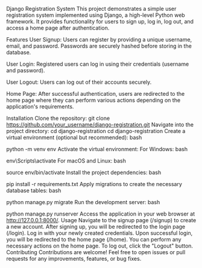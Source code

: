 Django Registration System
This project demonstrates a simple user registration system implemented using Django, a high-level Python web framework. It provides functionality for users to sign up, log in, log out, and access a home page after authentication.

Features
User Signup: Users can register by providing a unique username, email, and password. Passwords are securely hashed before storing in the database.

User Login: Registered users can log in using their credentials (username and password).

User Logout: Users can log out of their accounts securely.

Home Page: After successful authentication, users are redirected to the home page where they can perform various actions depending on the application's requirements.

Installation
Clone the repository:
git clone https://github.com/your_username/django-registration.git
Navigate into the project directory:
cd django-registration
cd django-registration
Create a virtual environment (optional but recommended):
bash
 
python -m venv env
Activate the virtual environment:
For Windows:
bash
 
env\Scripts\activate
For macOS and Linux:
bash
 
source env/bin/activate
Install the project dependencies:
bash
 
pip install -r requirements.txt
Apply migrations to create the necessary database tables:
bash
 
python manage.py migrate
Run the development server:
bash
 
python manage.py runserver
Access the application in your web browser at http://127.0.0.1:8000/.
Usage
Navigate to the signup page (/signup) to create a new account.
After signing up, you will be redirected to the login page (/login).
Log in with your newly created credentials.
Upon successful login, you will be redirected to the home page (/home).
You can perform any necessary actions on the home page.
To log out, click the "Logout" button.
Contributing
Contributions are welcome! Feel free to open issues or pull requests for any improvements, features, or bug fixes.


